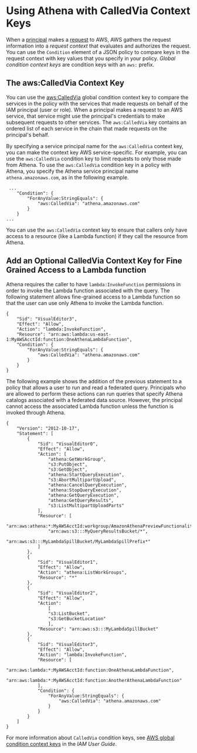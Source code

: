 # Using Athena with CalledVia Context Keys<a name="security-iam-athena-calledvia"></a>

When a [principal](https://docs.aws.amazon.com/IAM/latest/UserGuide/intro-structure.html#intro-structure-principal) makes a [request](https://docs.aws.amazon.com/IAM/latest/UserGuide/intro-structure.html#intro-structure-request) to AWS, AWS gathers the request information into a *request context* that evaluates and authorizes the request\. You can use the `Condition` element of a JSON policy to compare keys in the request context with key values that you specify in your policy\. *Global condition context keys* are condition keys with an `aws:` prefix\.

## The aws:CalledVia Context Key<a name="security-iam-athena-calledvia-the-awscalledvia-context-key"></a>

You can use the [aws:CalledVia](https://docs.aws.amazon.com/IAM/latest/UserGuide/reference_policies_condition-keys.html#condition-keys-calledvia) global condition context key to compare the services in the policy with the services that made requests on behalf of the IAM principal \(user or role\)\. When a principal makes a request to an AWS service, that service might use the principal's credentials to make subsequent requests to other services\. The `aws:CalledVia` key contains an ordered list of each service in the chain that made requests on the principal's behalf\.

By specifying a service principal name for the `aws:CalledVia` context key, you can make the context key AWS service\-specific\. For example, you can use the `aws:CalledVia` condition key to limit requests to only those made from Athena\. To use the `aws:CalledVia` condition key in a policy with Athena, you specify the Athena service principal name `athena.amazonaws.com`, as in the following example\.

```
 ...
    "Condition": {
        "ForAnyValue:StringEquals": { 
            "aws:CalledVia": "athena.amazonaws.com"
        }
    }
...
```

You can use the `aws:CalledVia` context key to ensure that callers only have access to a resource \(like a Lambda function\) if they call the resource from Athena\.

## Add an Optional CalledVia Context Key for Fine Grained Access to a Lambda function<a name="security-iam-athena-calledvia-example-policy-to-add-an-optional-calledvia-context-key-for-fine-grained-access-to-a-lambda-function"></a>

Athena requires the caller to have `lambda:InvokeFunction` permissions in order to invoke the Lambda function associated with the query\. The following statement allows fine\-grained access to a Lambda function so that the user can use only Athena to invoke the Lambda function\.

```
{
    "Sid": "VisualEditor3",
    "Effect": "Allow",
    "Action": "lambda:InvokeFunction",
    "Resource": "arn:aws:lambda:us-east-1:MyAWSAcctId:function:OneAthenaLambdaFunction",
    "Condition": {
        "ForAnyValue:StringEquals": { 
            "aws:CalledVia": "athena.amazonaws.com"
        }
    }
}
```

The following example shows the addition of the previous statement to a policy that allows a user to run and read a federated query\. Principals who are allowed to perform these actions can run queries that specify Athena catalogs associated with a federated data source\. However, the principal cannot access the associated Lambda function unless the function is invoked through Athena\.

```
{
    "Version": "2012-10-17",
    "Statement": [
        {
            "Sid": "VisualEditor0", 
            "Effect": "Allow",
            "Action": [ 
                "athena:GetWorkGroup", 
                "s3:PutObject", 
                "s3:GetObject", 
                "athena:StartQueryExecution", 
                "s3:AbortMultipartUpload",  
                "athena:CancelQueryExecution", 
                "athena:StopQueryExecution", 
                "athena:GetQueryExecution", 
                "athena:GetQueryResults", 
                "s3:ListMultipartUploadParts" 
            ], 
            "Resource": [ 
                "arn:aws:athena:*:MyAWSAcctId:workgroup/AmazonAthenaPreviewFunctionality",
                "arn:aws:s3:::MyQueryResultsBucket/*", 
                "arn:aws:s3:::MyLambdaSpillBucket/MyLambdaSpillPrefix*"
            ] 
        }, 
        {
            "Sid": "VisualEditor1", 
            "Effect": "Allow", 
            "Action": "athena:ListWorkGroups", 
            "Resource": "*" 
        }, 
        {
            "Sid": "VisualEditor2", 
            "Effect": "Allow", 
            "Action": 
                [ 
                "s3:ListBucket", 
                "s3:GetBucketLocation" 
                ], 
            "Resource": "arn:aws:s3:::MyLambdaSpillBucket" 
        },
        {
            "Sid": "VisualEditor3",
            "Effect": "Allow",
            "Action": "lambda:InvokeFunction",
            "Resource": [
                "arn:aws:lambda:*:MyAWSAcctId:function:OneAthenaLambdaFunction", 
                "arn:aws:lambda:*:MyAWSAcctId:function:AnotherAthenaLambdaFunction"
            ], 
            "Condition": {
                "ForAnyValue:StringEquals": { 
                    "aws:CalledVia": "athena.amazonaws.com"
                }
            }
        }            
    ]
}
```

For more information about `CalledVia` condition keys, see [AWS global condition context keys](https://docs.aws.amazon.com/IAM/latest/UserGuide/reference_policies_condition-keys.html) in the *IAM User Guide*\.